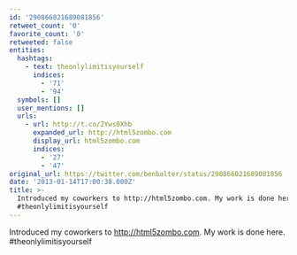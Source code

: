 ```yaml
---
id: '290866021689081856'
retweet_count: '0'
favorite_count: '0'
retweeted: false
entities:
  hashtags:
    - text: theonlylimitisyourself
      indices:
        - '71'
        - '94'
  symbols: []
  user_mentions: []
  urls:
    - url: http://t.co/2Yws0Xhb
      expanded_url: http://html5zombo.com
      display_url: html5zombo.com
      indices:
        - '27'
        - '47'
original_url: https://twitter.com/benbalter/status/290866021689081856
date: '2013-01-14T17:00:38.000Z'
title: >-
  Introduced my coworkers to http://html5zombo.com. My work is done here.
  #theonlylimitisyourself
---
```


Introduced my coworkers to http://html5zombo.com. My work is done here. #theonlylimitisyourself